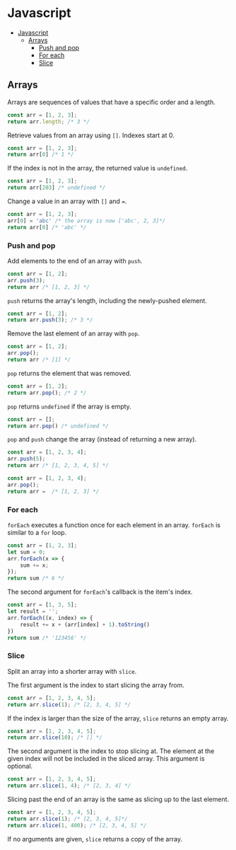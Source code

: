 # Javascript
- [Javascript](#javascript)
  * [Arrays](#arrays)
    + [Push and pop](#push-and-pop)
    + [For each](#for-each)
    + [Slice](#slice)
## Arrays
Arrays are sequences of values that have a specific order and a length.

```js
const arr = [1, 2, 3];
return arr.length; /* 3 */
```

Retrieve values from an array using `[]`. Indexes start at 0.

```js
const arr = [1, 2, 3];
return arr[0] /* 1 */
```

If the index is not in the array, the returned value is `undefined`.

```js
const arr = [1, 2, 3];
return arr[203] /* undefined */
```

Change a value in an array with `[]` and `=`. 
```js
const arr = [1, 2, 3];
arr[0] = 'abc' /* the array is now ['abc', 2, 3]*/
return arr[0] /* 'abc' */
```
### Push and pop
Add elements to the end of an array with `push`.

```js
const arr = [1, 2];
arr.push(3);
return arr /* [1, 2, 3] */
```

`push` returns the array's length, including the newly-pushed element.

```js
const arr = [1, 2];
return arr.push(3); /* 3 */
```

Remove the last element of an array with `pop`.

```js
const arr = [1, 2];
arr.pop();
return arr /* [1] */
```

`pop` returns the element that was removed.

```js
const arr = [1, 2];
return arr.pop(); /* 2 */
```

`pop` returns `undefined` if the array is empty.

```js
const arr = [];
return arr.pop() /* undefined */
```

`pop` and `push` change the array (instead of returning a new array).

```js
const arr = [1, 2, 3, 4];
arr.push(5);
return arr /* [1, 2, 3, 4, 5] */
```


```js
const arr = [1, 2, 3, 4];
arr.pop();
return arr =  /* [1, 2, 3] */
```

### For each
`forEach` executes a function once for each element in an array. `forEach` is similar to a `for` loop. 

```js
const arr = [1, 2, 3];
let sum = 0;
arr.forEach(x => {
	sum += x;
});
return sum /* 6 */
```

The second argument for `forEach`'s callback is the item's index.

```js
const arr = [1, 3, 5];
let result = '';
arr.forEach((x, index) => {
	result += x + (arr[index] + 1).toString()
})
return sum /* '123456' */
```
### Slice
Split an array into a shorter array with `slice`.

The first argument is the index to start slicing the array from.

```js
const arr = [1, 2, 3, 4, 5];
return arr.slice(1); /* [2, 3, 4, 5] */
```

If the index is larger than the size of the array, `slice` returns an empty array. 

```js
const arr = [1, 2, 3, 4, 5];
return arr.slice(10); /* [] */
```

The second argument is the index to stop slicing at. The element at the given index will not be included in the sliced array. This argument is optional.

```js
const arr = [1, 2, 3, 4, 5];
return arr.slice(1, 4); /* [2, 3, 4] */
```

Slicing past the end of an array is the same as slicing up to the last element.

```js
const arr = [1, 2, 3, 4, 5];
return arr.slice(1); /* [2, 3, 4, 5]*/
return arr.slice(1, 400); /* [2, 3, 4, 5] */
```

If no arguments are given, `slice` returns a copy of the array.
